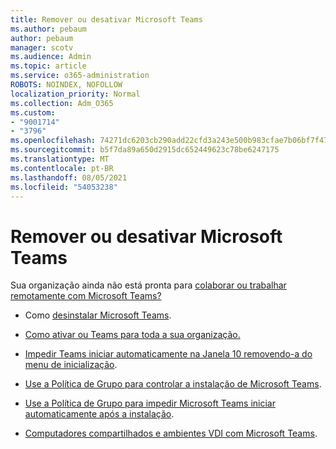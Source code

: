 ```yaml
---
title: Remover ou desativar Microsoft Teams
ms.author: pebaum
author: pebaum
manager: scotv
ms.audience: Admin
ms.topic: article
ms.service: o365-administration
ROBOTS: NOINDEX, NOFOLLOW
localization_priority: Normal
ms.collection: Adm_O365
ms.custom:
- "9001714"
- "3796"
ms.openlocfilehash: 74271dc6203cb290add22cfd3a243e500b983cfae7b06bf7f47e892b868ff4e7
ms.sourcegitcommit: b5f7da89a650d2915dc652449623c78be6247175
ms.translationtype: MT
ms.contentlocale: pt-BR
ms.lasthandoff: 08/05/2021
ms.locfileid: "54053238"
---
```

# <a name="remove-or-turn-off-microsoft-teams"></a>Remover ou desativar Microsoft Teams

Sua organização ainda não está pronta para [colaborar ou trabalhar remotamente com Microsoft Teams?](https://products.office.com/microsoft-teams/group-chat-software?&OCID=AID2000955_SEM_WiLWtgAAAKcGoHNG:20200305184100:s&msclkid=cbe12a5675e41135662d7437325dbd9a&ef_id=WiLWtgAAAKcGoHNG:20200305184100:s)

- Como [desinstalar Microsoft Teams](https://support.office.com/article/Uninstall-Microsoft-Teams-3b159754-3c26-4952-abe7-57d27f5f4c81).

- [Como ativar ou Teams para toda a sua organização.](https://docs.microsoft.com/MicrosoftTeams/office-365-set-up)

- [Impedir Teams iniciar automaticamente na Janela 10 removendo-a do menu de inicialização](https://support.microsoft.com/help/4026268/windows-10-change-startup-apps).

- [Use a Política de Grupo para controlar a instalação de Microsoft Teams](https://docs.microsoft.com/deployoffice/teams-install#use-group-policy-to-control-the-installation-of-microsoft-teams).

- [Use a Política de Grupo para impedir Microsoft Teams iniciar automaticamente após a instalação](https://docs.microsoft.com/deployoffice/teams-install#use-group-policy-to-prevent-microsoft-teams-from-starting-automatically-after-installation).

- [Computadores compartilhados e ambientes VDI com Microsoft Teams](https://docs.microsoft.com/deployoffice/teams-install#shared-computer-and-vdi-environments-with-microsoft-teams).
